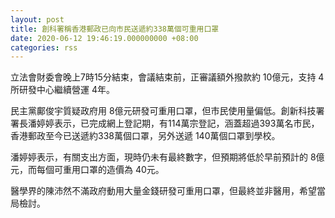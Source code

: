```yaml
---
layout: post
title: 創科署稱香港郵政已向市民送遞約338萬個可重用口罩
date: 2020-06-12 19:46:19.000000000 +08:00
categories: rss
---
```


立法會財委會晚上7時15分結束，會議結束前，正審議額外撥款約 10億元，支持 4所研發中心繼續營運 4年。

民主黨鄺俊宇質疑政府用 8億元研發可重用口罩，但市民使用量偏低。創新科技署署長潘婷婷表示，已完成網上登記期，有114萬宗登記，涵蓋超過393萬名市民，香港郵政至今已送遞約338萬個口罩，另外送遞 140萬個口罩到學校。

潘婷婷表示，有關支出方面，現時仍未有最終數字，但預期將低於早前預計的 8億元，而每個可重用口罩的造價為 40元。

醫學界的陳沛然不滿政府動用大量金錢研發可重用口罩，但最終並非醫用，希望當局檢討。
